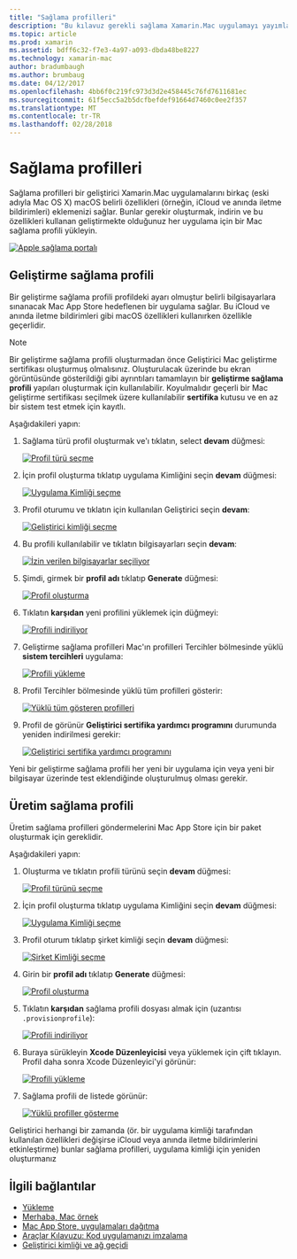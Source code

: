 ```yaml
---
title: "Sağlama profilleri"
description: "Bu kılavuz gerekli sağlama Xamarin.Mac uygulamayı yayımlamak için gerekli profilleri oluşturmada size yol gösterir."
ms.topic: article
ms.prod: xamarin
ms.assetid: bdff6c32-f7e3-4a97-a093-dbda48be8227
ms.technology: xamarin-mac
author: bradumbaugh
ms.author: brumbaug
ms.date: 04/12/2017
ms.openlocfilehash: 4bb6f0c219fc973d3d2e458445c76fd7611681ec
ms.sourcegitcommit: 61f5ecc5a2b5dcfbefdef91664d7460c0ee2f357
ms.translationtype: MT
ms.contentlocale: tr-TR
ms.lasthandoff: 02/28/2018
---
```

# <a name="provisioning-profiles"></a>Sağlama profilleri

Sağlama profilleri bir geliştirici Xamarin.Mac uygulamalarını birkaç (eski adıyla Mac OS X) macOS belirli özellikleri (örneğin, iCloud ve anında iletme bildirimleri) eklemenizi sağlar. Bunlar gerekir oluşturmak, indirin ve bu özellikleri kullanan geliştirmekte olduğunuz her uygulama için bir Mac sağlama profili yükleyin.

[ ![](profiles-images/certif13.png "Apple sağlama portalı")](profiles-images/certif13.png)

<a name="Development_Provisioning_Profile" />

## <a name="development-provisioning-profile"></a>Geliştirme sağlama profili

Bir geliştirme sağlama profili profildeki ayarı olmuştur belirli bilgisayarlara sınanacak Mac App Store hedeflenen bir uygulama sağlar. Bu iCloud ve anında iletme bildirimleri gibi macOS özellikleri kullanırken özellikle geçerlidir.

> [!NOTE]
> Bir geliştirme sağlama profili oluşturmadan önce Geliştirici Mac geliştirme sertifikası oluşturmuş olmalısınız. Oluşturulacak üzerinde bu ekran görüntüsünde gösterildiği gibi ayrıntıları tamamlayın bir **geliştirme sağlama profili** yapıları oluşturmak için kullanılabilir. Koyulmalıdır geçerli bir Mac geliştirme sertifikası seçilmek üzere kullanılabilir **sertifika** kutusu ve en az bir sistem test etmek için kayıtlı.

Aşağıdakileri yapın:

1. Sağlama türü profil oluşturmak ve'ı tıklatın, select **devam** düğmesi: 

     [ ![](profiles-images/certif14.png "Profil türü seçme")](profiles-images/certif14.png)
2. İçin profil oluşturma tıklatıp uygulama Kimliğini seçin **devam** düğmesi: 

     [ ![](profiles-images/certif15.png "Uygulama Kimliği seçme")](profiles-images/certif15.png)
3. Profil oturumu ve tıklatın için kullanılan Geliştirici seçin **devam**: 

     [ ![](profiles-images/certif16.png "Geliştirici kimliği seçme")](profiles-images/certif16.png)
4. Bu profili kullanılabilir ve tıklatın bilgisayarları seçin **devam**: 

     [ ![](profiles-images/certif17.png "İzin verilen bilgisayarlar seçiliyor")](profiles-images/certif17.png)
5. Şimdi, girmek bir **profil adı** tıklatıp **Generate** düğmesi: 

     [ ![](profiles-images/certif18.png "Profil oluşturma")](profiles-images/certif18.png)
6. Tıklatın **karşıdan** yeni profilini yüklemek için düğmeyi: 

     [ ![](profiles-images/certif19.png "Profili indiriliyor")](profiles-images/certif19.png)
7. Geliştirme sağlama profilleri Mac'ın profilleri Tercihler bölmesinde yüklü **sistem tercihleri** uygulama: 

     [ ![](profiles-images/certif20.png "Profili yükleme")](profiles-images/certif20.png)
8. Profil Tercihler bölmesinde yüklü tüm profilleri gösterir: 

     [ ![](profiles-images/image47.png "Yüklü tüm gösteren profilleri")](profiles-images/image47.png)
9. Profil de görünür **Geliştirici sertifika yardımcı programını** durumunda yeniden indirilmesi gerekir: 

     [ ![](profiles-images/image48.png "Geliştirici sertifika yardımcı programını")](profiles-images/image48.png)

Yeni bir geliştirme sağlama profili her yeni bir uygulama için veya yeni bir bilgisayar üzerinde test eklendiğinde oluşturulmuş olması gerekir.

<a name="Production_Provisioning_Profile" />

## <a name="production-provisioning-profile"></a>Üretim sağlama profili

Üretim sağlama profilleri göndermelerini Mac App Store için bir paket oluşturmak için gereklidir.

Aşağıdakileri yapın:

1. Oluşturma ve tıklatın profili türünü seçin **devam** düğmesi: 

    [ ![](profiles-images/certif21.png "Profil türünü seçme")](profiles-images/certif21.png)
2. İçin profil oluşturma tıklatıp uygulama Kimliğini seçin **devam** düğmesi: 

    [ ![](profiles-images/certif15.png "Uygulama Kimliği seçme")](profiles-images/certif15.png)
3. Profil oturum tıklatıp şirket kimliği seçin **devam** düğmesi: 

    [ ![](profiles-images/certif23.png "Şirket Kimliği seçme")](profiles-images/certif23.png)
4. Girin bir **profil adı** tıklatıp **Generate** düğmesi: 

    [ ![](profiles-images/certif24.png "Profil oluşturma")](profiles-images/certif24.png)
5. Tıklatın **karşıdan** sağlama profili dosyası almak için (uzantısı `.provisionprofile`): 

    [ ![](profiles-images/certif25.png "Profili indiriliyor")](profiles-images/certif25.png)
6. Buraya sürükleyin **Xcode Düzenleyicisi** veya yüklemek için çift tıklayın. Profil daha sonra Xcode Düzenleyici'yi görünür: 

    [ ![](profiles-images/image51.png "Profili yükleme")](profiles-images/image51.png)
7. Sağlama profili de listede görünür: 

    [ ![](profiles-images/certif26.png "Yüklü profiller gösterme")](profiles-images/certif26.png)


Geliştirici herhangi bir zamanda (ör. bir uygulama kimliği tarafından kullanılan özellikleri değişirse iCloud veya anında iletme bildirimlerini etkinleştirme) bunlar sağlama profilleri, uygulama kimliği için yeniden oluşturmanız

## <a name="related-links"></a>İlgili bağlantılar

- [Yükleme](~//mac/get-started/installation.md)
- [Merhaba, Mac örnek](~//mac/get-started/hello-mac.md)
- [Mac App Store, uygulamaları dağıtma](https://developer.apple.com/devcenter/mac/checklist/)
- [Araçlar Kılavuzu: Kod uygulamanızı imzalama](https://developer.apple.com/library/mac/#documentation/ToolsLanguages/Conceptual/OSXWorkflowGuide/CodeSigning/CodeSigning.html)
- [Geliştirici kimliği ve ağ geçidi](https://developer.apple.com/resources/developer-id/)
